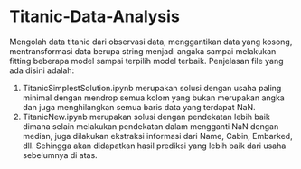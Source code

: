# Titanic-Data-Analysis
Mengolah data titanic dari observasi data, menggantikan data yang kosong, mentransformasi data berupa string menjadi angaka sampai melakukan fitting beberapa model sampai terpilih model terbaik. Penjelasan file yang ada disini adalah:
1. TitanicSimplestSolution.ipynb merupakan solusi dengan usaha paling minimal dengan mendrop semua kolom yang bukan merupakan angka dan juga menghilangkan semua baris data yang terdapat NaN.
2. TitanicNew.ipynb merupakan solusi dengan pendekatan lebih baik dimana selain melakukan pendekatan dalam mengganti NaN dengan median, juga dilakukan ekstraksi informasi dari Name, Cabin, Embarked, dll. Sehingga akan didapatkan hasil prediksi yang lebih baik dari usaha sebelumnya di atas.
